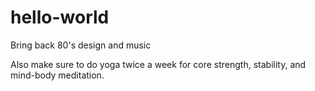 # hello-world
Bring back 80's design and music

Also make sure to do yoga twice a week for core strength, stability, and mind-body meditation.

